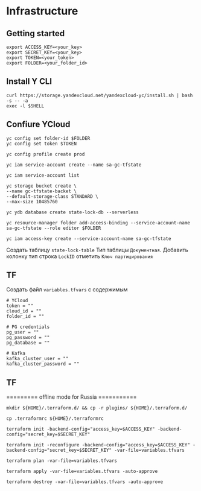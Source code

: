 # Infrastructure


## Getting started
```shell
export ACCESS_KEY=<your_key>
export SECRET_KEY=<your_key>
export TOKEN=<your_token>
export FOLDER=<your_folder_id>
```
## Install Y CLI
```shell
curl https://storage.yandexcloud.net/yandexcloud-yc/install.sh | bash -s -- -a
exec -l $SHELL
```
## Confiure YCloud
```shell
yc config set folder-id $FOLDER
yc config set token $TOKEN

yc config profile create prod

yc iam service-account create --name sa-gc-tfstate

yc iam service-account list

yc storage bucket create \
--name gc-tfstate-backet \
--default-storage-class STANDARD \
--max-size 10485760

yc ydb database create state-lock-db --serverless

yc resource-manager folder add-access-binding --service-account-name sa-gc-tfstate --role editor $FOLDER

yc iam access-key create --service-account-name sa-gc-tfstate
```
Создать таблицу ```state-lock-table``` Тип таблицы ```Документная```. Добавить колонку  тип строка ```LockID``` отметить ```Ключ партицирования```

## TF
Создать файл ```variables.tfvars``` c содержимым
```
# YCloud
token = ""
cloud_id = ""
folder_id = ""

# PG credentials
pg_user = ""
pg_password = ""
pg_database = ""

# Kafka
kafka_cluster_user = ""
kafka_cluster_password = ""
```

## TF

========= offline mode for Russia ===========
```shell
mkdir ${HOME}/.terraform.d/ && cp -r plugins/ ${HOME}/.terraform.d/
```
```shell
cp .terraformrc ${HOME}/.terraformrc
```


```shell
terraform init -backend-config="access_key=$ACCESS_KEY" -backend-config="secret_key=$SECRET_KEY"
```
```shell
terraform init -reconfigure -backend-config="access_key=$ACCESS_KEY" -backend-config="secret_key=$SECRET_KEY" -var-file=variables.tfvars
```

```shell
terraform plan -var-file=variables.tfvars
```
```shell
terraform apply -var-file=variables.tfvars -auto-approve
```
```shell
terraform destroy -var-file=variables.tfvars -auto-approve
```
